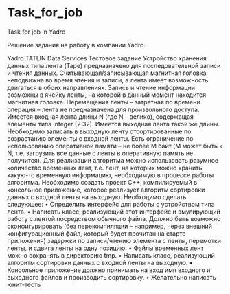 # Task_for_job
Task for job in Yadro

Решение задания на работу в компании Yadro.

Yadro TATLIN Data Services
Тестовое задание
Устройство хранения данных типа лента (Tape) предназначено для последовательной записи и 
чтения данных. Считывающая/записывающая магнитная головка неподвижна во время чтения и 
записи, а лента имеет возможность двигаться в обоих направлениях. Запись и чтение информации 
возможны в ячейку ленты, на которой в данный момент находится магнитная головка. 
Перемещения ленты – затратная по времени операция – лента не предназначена для 
произвольного доступа.
Имеется входная лента длины N (где N – велико), содержащая элементы типа integer (2
32). 
Имеется выходная лента такой же длины. Необходимо записать в выходную ленту 
отсортированные по возрастанию элементы с входной ленты. Есть ограничение по использованию 
оперативной памяти – не более M байт (M может быть < N, т.е. загрузить все данные с ленты в 
оперативную память не получится). Для реализации алгоритма можно использовать разумное 
количество временных лент, т.е. лент, на которых можно хранить какую-то временную 
информацию, необходимую в процессе работы алгоритма.
Необходимо создать проект С++, компилируемый в консольное приложение, которое реализует 
алгоритм сортировки данных с входной ленты на выходную. Необходимо сделать следующее:
• Определить интерфейс для работы с устройством типа лента.
• Написать класс, реализующий этот интерфейс и эмулирующий работу с лентой 
посредством обычного файла. Должно быть возможно сконфигурировать (без 
перекомпиляции – например, через внешний конфигурационный файл, который будет 
прочитан на старте приложения) задержки по записи/чтению элемента с ленты, перемотки 
ленты, и сдвига ленты на одну позицию.
• Файлы временных лент можно сохранять в директорию tmp.
• Написать класс, реализующий алгоритм сортировки данных с входной ленты на выходную.
• Консольное приложение должно принимать на вход имя входного и выходного файлов и 
производить сортировку.
• Желательно написать юнит-тесты
